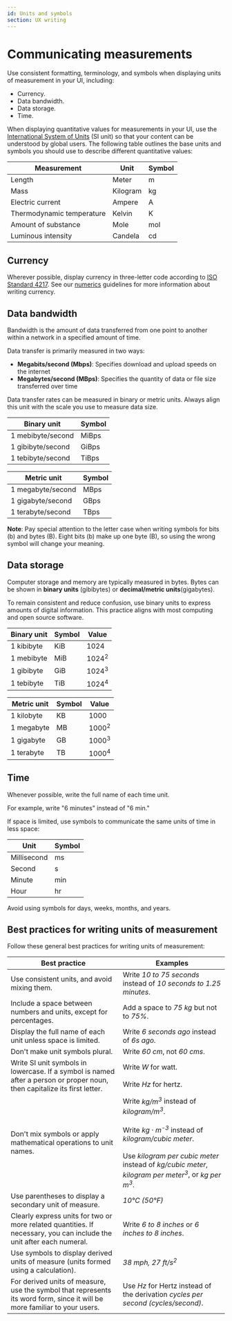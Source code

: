 ```yaml
---
id: Units and symbols
section: UX writing
---
```


# Communicating measurements

Use consistent formatting, terminology, and symbols when displaying units of measurement in your UI, including:

- Currency.
- Data bandwidth.
- Data storage.
- Time.

When displaying quantitative values for measurements in your UI, use the [International System of Units](https://www.nist.gov/pml/owm/metric-si/si-units) (SI unit) so that your content can be understood by global users. The following table outlines the base units and symbols you should use to describe different quantitative values:

<div class="ws-content-table">

| **Measurement** | **Unit** | **Symbol** |
| --- | --- | ---|
| Length | Meter | m
| Mass | Kilogram | kg
| Electric current | Ampere | A
| Thermodynamic temperature | Kelvin | K
| Amount of substance | Mole | mol
| Luminous intensity | Candela | cd

</div>

## Currency

Wherever possible, display currency in three-letter code according to [ISO Standard 4217](https://www.iso.org/iso-4217-currency-codes.html). See our [numerics](/ux-writing/numerics#numbers-and-currency) guidelines for more information about writing currency.

## Data bandwidth

Bandwidth is the amount of data transferred from one point to another within a network in a specified amount of time.

Data transfer is primarily measured in two ways:

- **Megabits/second (Mbps)**: Specifies download and upload speeds on the internet 
- **Megabytes/second (MBps)**: Specifies the quantity of data or file size transferred over time

Data transfer rates can be measured in binary or metric units. Always align this unit with the scale you use to measure data size. 

| **Binary unit** | **Symbol** |      
|-----------------|------------|
| 1 mebibyte/second | MiBps | 
| 1 gibibyte/second | GiBps | 
| 1 tebibyte/second | TiBps | 

| **Metric unit** | **Symbol** |      
|-----------------|------------|
| 1 megabyte/second | MBps | 
| 1 gigabyte/second | GBps | 
| 1 terabyte/second | TBps | 

**Note**: Pay special attention to the letter case when writing symbols for bits (b) and bytes (B). Eight bits (b) make up one byte (B), so using the wrong symbol will change your meaning. 

## Data storage

Computer storage and memory are typically measured in bytes. Bytes can be shown in **binary units** (gibibytes) or **decimal/metric units**(gigabytes).

To remain consistent and reduce confusion, use binary units to express amounts of digital information. This practice aligns with most computing and open source software.

<div class="ws-content-table">

| **Binary unit** | **Symbol** | **Value**        |
|-----------------|------------|------------------|
| 1 kibibyte      | KiB        | 1024             |
| 1 mebibyte      | MiB        | 1024<sup>2</sup> |
| 1 gibibyte      | GiB        | 1024<sup>3</sup> |
| 1 tebibyte      | TiB        | 1024<sup>4</sup> |

</div>

<div class="ws-content-table">

| **Metric unit** | **Symbol** | **Value**        |
|-----------------|------------|------------------|
| 1 kilobyte     | KB       | 1000             |
| 1 megabyte     | MB        | 1000<sup>2</sup> |
| 1 gigabyte     | GB        | 1000<sup>3</sup> |
| 1 terabyte     | TB       | 1000<sup>4</sup> |

</div>

## Time

Whenever possible, write the full name of each time unit. 

For example, write "6 minutes" instead of "6 min."

If space is limited, use symbols to communicate the same units of time in less space: 

<div class="ws-content-table">

| **Unit** | **Symbol**|
| --- | --- |
| Millisecond | ms
| Second | s
| Minute | min
| Hour | hr

</div>

Avoid using symbols for days, weeks, months, and years.

## Best practices for writing units of measurement

Follow these general best practices for writing units of measurement:

<div class="ws-content-table">

| **Best practice** | **Examples**  |
|------------------------|--------------------------|
| Use consistent units, and avoid mixing them. | Write *10 to 75 seconds* instead of *10 seconds to 1.25 minutes*. |
| Include a space between numbers and units, except for percentages.   | Add a space to *75 kg* but not to *75%*. |
| Display the full name of each unit unless space is limited.  | Write *6 seconds ago* instead of *6s ago.* |
| Don't make unit symbols plural. | Write *60 cm*, not *60 cms*. | Don't punctuate unit symbols unless they end a sentence. *60 cm doesn't end this sentence, so "cm" isn't followed by a period.*  |
| Write SI unit symbols in lowercase. If a symbol is named after a person or proper noun, then capitalize its first letter. | Write *W* for watt.  <br /><br />Write *Hz* for hertz. |
| Don't mix symbols or apply mathematical operations to unit names.  | Write *kg/m<sup>3</sup>* instead of *kilogram/m<sup>3</sup>*.  <br /><br />Write *kg · m<sup>-3</sup>* instead of *kilogram/cubic meter*.  <br /><br />Use *kilogram per cubic meter* instead of *kg/cubic meter*, *kilogram per meter<sup>3</sup>*, or *kg per m<sup>3</sup>*. |
| Use parentheses to display a secondary unit of measure. | *10°C (50°F)* |
| Clearly express units for two or more related quantities. If necessary, you can include the unit after each numeral.  | Write *6 to 8 inches* or *6 inches to 8 inches*. |
| Use symbols to display derived units of measure (units formed using a calculation). | *38 mph, 27 ft/s<sup>2</sup>*   |
| For derived units of measure, use the symbol that represents its word form, since it will be more familiar to your users. | Use *Hz* for Hertz instead of the derivation *cycles per second (cycles/second)*.     

</div>